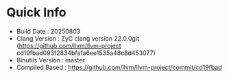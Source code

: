 # Quick Info
* Build Date : 20250803
* Clang Version : ZyC clang version 22.0.0git (https://github.com/llvm/llvm-project cd19fbad093f2834bfafa6ee1535a48c8d453077)
* Binutils Version : master
* Compiled Based : https://github.com/llvm/llvm-project/commit/cd19fbad

